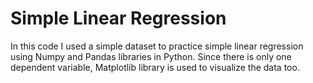 # Simple Linear Regression
In this code I used a simple dataset to practice simple linear regression using Numpy and Pandas libraries in Python. Since there is only one dependent variable, Matplotlib library is used to visualize the data too.
